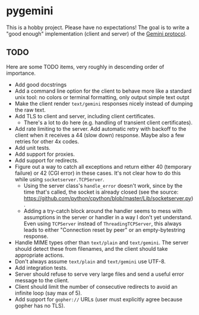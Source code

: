 # pygemini

This is a hobby project. Please have no expectations! The goal is to write a "good enough" implementation (client and server) of the [Gemini protocol](https://gemini.circumlunar.space/).

## TODO

Here are some TODO items, very roughly in descending order of importance.

* Add good docstrings
* Add a command line option for the client to behave more like a standard unix tool: no colors or terminal formatting, only output simple text outpt
* Make the client render `text/gemini` responses nicely instead of dumping the raw text.
* Add TLS to client and server, including client certificates.
	* There's a lot to do here (e.g. handling of transient client certificates).
* Add rate limiting to the server. Add automatic retry with backoff to the client when it receives a 44 (slow down) response. Maybe also a few retries for other 4x codes.
* Add unit tests.
* Add support for proxies.
* Add support for redirects.
* Figure out a way to catch all exceptions and return either 40 (temporary failure) or 42 (CGI error) in these cases. It's not clear how to do this while using `socketserver.TCPServer`.
	* Using the server class's `handle_error` doesn't work, since by the time that's called, the socket is already closed (see the source: <https://github.com/python/cpython/blob/master/Lib/socketserver.py>).
	* Adding a try-catch block around the handler seems to mess with assumptions in the server or handler in a way I don't yet understand. Even using `TCPServer` instead of `ThreadingTCPServer`, this always leads to either "Connection reset by peer" or an empty-bytestring response.
* Handle MIME types other than `text/plain` and `text/gemini`. The server should detect these from filenames, and the client should take appropriate actions.
* Don't always assume `text/plain` and `text/gemini` use UTF-8.
* Add integration tests.
* Server should refuse to serve very large files and send a useful error message to the client.
* Client should limit the number of consecutive redirects to avoid an infinite loop (say max of 5).
* Add support for `gopher://` URLs (user must explicitly agree because gopher has no TLS).